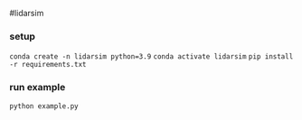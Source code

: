 #lidarsim
### setup
`conda create -n lidarsim python=3.9`
`conda activate lidarsim`
`pip install -r requirements.txt`
### run example
`python example.py`

